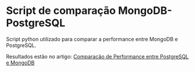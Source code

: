 # Script de comparação MongoDB-PostgreSQL

Script python utilizado para comparar a performance entre MongoDB e PostgreSQL. 

Resultados estão no artigo: [Comparação de Performance entre PostgreSQL e MongoDB](https://www.researchgate.net/publication/261871960_Comparacao_de_Performance_entre_PostgreSQL_e_MongoDB)

